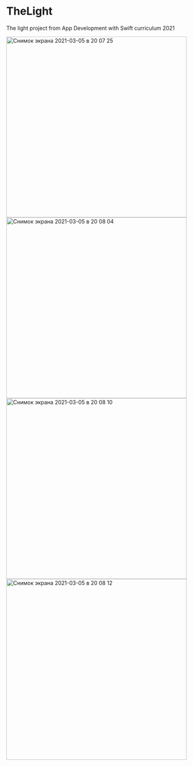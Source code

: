 # TheLight
The light project from App Development with Swift curriculum 2021


<img width="475" alt="Снимок экрана 2021-03-05 в 20 07 25" src="https://user-images.githubusercontent.com/73346822/110149733-721b9c80-7def-11eb-87aa-0e713e78d8c2.png">

<img width="475" alt="Снимок экрана 2021-03-05 в 20 08 04" src="https://user-images.githubusercontent.com/73346822/110149747-75168d00-7def-11eb-95cd-00e5168ad63a.png">

<img width="475" alt="Снимок экрана 2021-03-05 в 20 08 10" src="https://user-images.githubusercontent.com/73346822/110149756-7778e700-7def-11eb-9da4-c9cfec92e490.png">

<img width="475" alt="Снимок экрана 2021-03-05 в 20 08 12" src="https://user-images.githubusercontent.com/73346822/110149763-79db4100-7def-11eb-8baf-a899cfcf3237.png">
